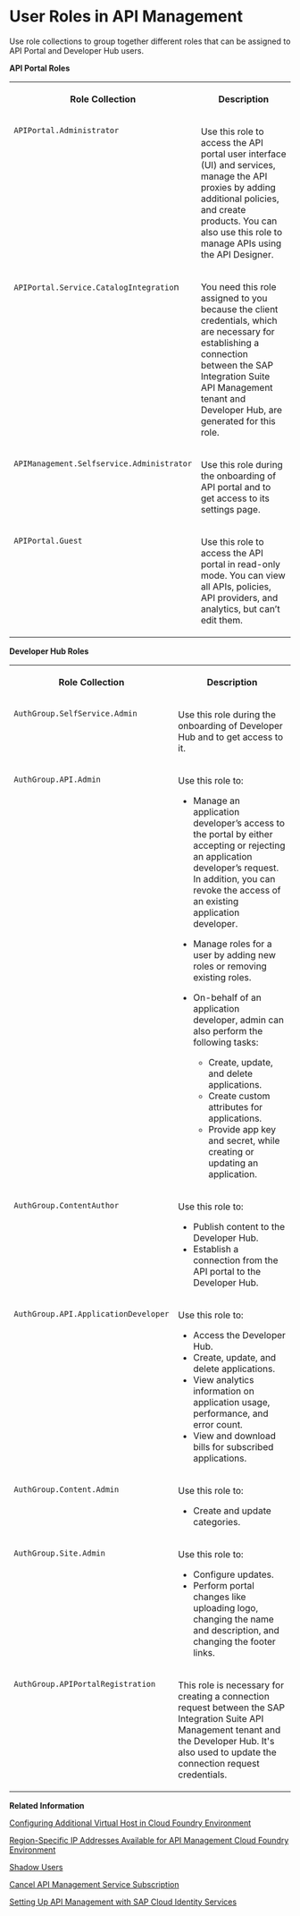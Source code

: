 <!-- loio7010b58f57494a71a6a02c475a3548e8 -->

# User Roles in API Management

Use role collections to group together different roles that can be assigned to API Portal and Developer Hub users.

**API Portal Roles**


<table>
<tr>
<th valign="top">

Role Collection

</th>
<th valign="top">

Description

</th>
</tr>
<tr>
<td valign="top">

`APIPortal.Administrator`

</td>
<td valign="top">

Use this role to access the API portal user interface \(UI\) and services, manage the API proxies by adding additional policies, and create products. You can also use this role to manage APIs using the API Designer.

</td>
</tr>
<tr>
<td valign="top">

`APIPortal.Service.CatalogIntegratio`n

</td>
<td valign="top">

You need this role assigned to you because the client credentials, which are necessary for establishing a connection between the SAP Integration Suite API Management tenant and Developer Hub, are generated for this role.

</td>
</tr>
<tr>
<td valign="top">

`APIManagement.Selfservice.Administrator`

</td>
<td valign="top">

Use this role during the onboarding of API portal and to get access to its settings page.

</td>
</tr>
<tr>
<td valign="top">

`APIPortal.Guest`

</td>
<td valign="top">

Use this role to access the API portal in read-only mode. You can view all APIs, policies, API providers, and analytics, but can’t edit them.

</td>
</tr>
</table>

**Developer Hub Roles**


<table>
<tr>
<th valign="top">

Role Collection

</th>
<th valign="top">

Description

</th>
</tr>
<tr>
<td valign="top">

`AuthGroup.SelfService.Admin`

</td>
<td valign="top">

Use this role during the onboarding of Developer Hub and to get access to it.

</td>
</tr>
<tr>
<td valign="top">

`AuthGroup.API.Admin` 

</td>
<td valign="top">

Use this role to:

-   Manage an application developer’s access to the portal by either accepting or rejecting an application developer’s request. In addition, you can revoke the access of an existing application developer.
-   Manage roles for a user by adding new roles or removing existing roles.

-   On-behalf of an application developer, admin can also perform the following tasks:
    -   Create, update, and delete applications.
    -   Create custom attributes for applications.
    -   Provide app key and secret, while creating or updating an application.




</td>
</tr>
<tr>
<td valign="top">

`AuthGroup.ContentAuthor`

</td>
<td valign="top">

Use this role to:

-   Publish content to the Developer Hub.
-   Establish a connection from the API portal to the Developer Hub.



</td>
</tr>
<tr>
<td valign="top">

`AuthGroup.API.ApplicationDeveloper`

</td>
<td valign="top">

Use this role to:

-   Access the Developer Hub.
-   Create, update, and delete applications.
-   View analytics information on application usage, performance, and error count.
-   View and download bills for subscribed applications.



</td>
</tr>
<tr>
<td valign="top">

`AuthGroup.Content.Admin` 

</td>
<td valign="top">

Use this role to:

-   Create and update categories.



</td>
</tr>
<tr>
<td valign="top">

`AuthGroup.Site.Admin` 

</td>
<td valign="top">

Use this role to:

-   Configure updates.
-   Perform portal changes like uploading logo, changing the name and description, and changing the footer links.



</td>
</tr>
<tr>
<td valign="top">

`AuthGroup.APIPortalRegistration`

</td>
<td valign="top">

This role is necessary for creating a connection request between the SAP Integration Suite API Management tenant and the Developer Hub. It's also used to update the connection request credentials.

</td>
</tr>
</table>

**Related Information**  


[Configuring Additional Virtual Host in Cloud Foundry Environment](configuring-additional-virtual-host-in-cloud-foundry-environment-a7b91e5.md "A virtual host allows you to host multiple domain names on the API Management capability within SAP Integration Suite.")

[Region-Specific IP Addresses Available for API Management Cloud Foundry Environment](region-specific-ip-addresses-available-for-api-management-cloud-foundry-environment-683a97c.md "API Management protects your backend services. However, API Management needs to establish connectivity to your backend services during an API call execution.")

[Shadow Users](shadow-users-a0f5fe5.md "Whenever a user authenticates at an application in your subaccount using any identity provider, it’s essential that user-related data provided by the identity provider is stored in the form of shadow users.")

[Cancel API Management Service Subscription](cancel-api-management-service-subscription-df6df2b.md "You can deactivate your API Management capability from SAP Integration Suite to disable your account from the API Management service.")

[Setting Up API Management with SAP Cloud Identity Services](setting-up-api-management-with-sap-cloud-identity-services-1e88d9c.md "SAP Cloud Platform allows customers to connect their SAP Cloud Identity Services with the BTP offerings.")

